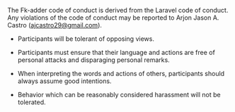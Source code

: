 The Fk-adder code of conduct is derived from the Laravel code of conduct. Any violations of the code of conduct may be reported to Arjon Jason A. Castro (ajcastro29@gmail.com).

* Participants will be tolerant of opposing views.

* Participants must ensure that their language and actions are free of personal attacks and disparaging personal remarks.

* When interpreting the words and actions of others, participants should always assume good intentions.

* Behavior which can be reasonably considered harassment will not be tolerated.
